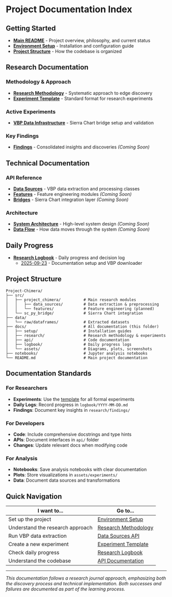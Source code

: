 # Project Documentation Index

## Getting Started
- **[Main README](../README.md)** - Project overview, philosophy, and current status
- **[Environment Setup](setup/environment.md)** - Installation and configuration guide
- **[Project Structure](#project-structure)** - How the codebase is organized

## Research Documentation

### Methodology & Approach
- **[Research Methodology](research/methodology.md)** - Systematic approach to edge discovery
- **[Experiment Template](research/experiments/template.md)** - Standard format for research experiments

### Active Experiments
- **[VBP Data Infrastructure](research/experiments/2025-09-23-vbp-data-infrastructure.md)** - Sierra Chart bridge setup and validation

### Key Findings
- **[Findings](research/findings/)** - Consolidated insights and discoveries *(Coming Soon)*

## Technical Documentation

### API Reference
- **[Data Sources](api/data-sources.md)** - VBP data extraction and processing classes
- **[Features](api/features.md)** - Feature engineering modules *(Coming Soon)*
- **[Bridges](api/bridges.md)** - Sierra Chart integration layer *(Coming Soon)*

### Architecture
- **[System Architecture](assets/architecture/)** - High-level system design *(Coming Soon)*
- **[Data Flow](assets/architecture/)** - How data moves through the system *(Coming Soon)*

## Daily Progress
- **[Research Logbook](logbook/)** - Daily progress and decision log
  - [2025-09-23](logbook/2025-09-23.md) - Documentation setup and VBP downloader

## Project Structure

```
Project-Chimera/
├── src/
│   ├── project_chimera/          # Main research modules
│   │   ├── data_sources/         # Data extraction & preprocessing
│   │   └── features/             # Feature engineering (planned)
│   └── sc_py_bridge/             # Sierra Chart integration
├── data/
│   └── raw/dataframes/           # Extracted datasets
├── docs/                         # All documentation (this folder)
│   ├── setup/                    # Installation guides
│   ├── research/                 # Research methodology & experiments
│   ├── api/                      # Code documentation
│   ├── logbook/                  # Daily progress logs
│   └── assets/                   # Diagrams, plots, screenshots
├── notebooks/                    # Jupyter analysis notebooks
└── README.md                     # Main project documentation
```

## Documentation Standards

### For Researchers
- **Experiments**: Use the [template](research/experiments/template.md) for all formal experiments
- **Daily Logs**: Record progress in `logbook/YYYY-MM-DD.md`
- **Findings**: Document key insights in `research/findings/`

### For Developers
- **Code**: Include comprehensive docstrings and type hints
- **APIs**: Document interfaces in `api/` folder
- **Changes**: Update relevant docs when modifying code

### For Analysis
- **Notebooks**: Save analysis notebooks with clear documentation
- **Plots**: Store visualizations in `assets/experiments/`
- **Data**: Document data sources and transformations

## Quick Navigation

| I want to... | Go to... |
|---------------|----------|
| Set up the project | [Environment Setup](setup/environment.md) |
| Understand the research approach | [Research Methodology](research/methodology.md) |
| Run VBP data extraction | [Data Sources API](api/data-sources.md) |
| Create a new experiment | [Experiment Template](research/experiments/template.md) |
| Check daily progress | [Research Logbook](logbook/) |
| Understand the codebase | [API Documentation](api/) |

---

*This documentation follows a research journal approach, emphasizing both the discovery process and technical implementation. Both successes and failures are documented as part of the learning process.*